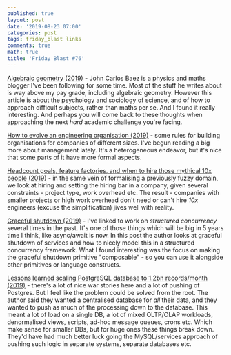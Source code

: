 ```yaml
---
published: true
layout: post
date: '2019-08-23 07:00'
categories: post
tags: friday_blast links
comments: true
math: true
title: 'Friday Blast #76'
---
```

[Algebraic geometry (2019)](https://johncarlosbaez.wordpress.com/2019/03/15/algebraic-geometry/) - John Carlos Baez is a physics and maths blogger I've been following for some time. Most of the stuff he writes about is way above my pay grade, including algebraic geometry. However this article is about the psychology and sociology of science, and of how to approach difficult subjects, rather than maths per se. And I found it really interesting. And perhaps you will come back to these thoughts when approaching the next _hard_ academic challenge you're facing.

[How to evolve an engineering organisation (2019)](https://lethain.com//how-to-evolve-eng-org/) - some rules for building organisations for companies of different sizes. I've begun reading a big more about management lately. It's a heterogeneous endeavor, but it's nice that some parts of it have more formal aspects.

[Headcount goals, feature factories, and when to hire those mythical 10x people (2019)](https://erikbern.com/2019/02/21/headcount-targets-feature-factories-and-when-to-hire-those-mythical-10x-people.html) - in the same vein of formalising a previously fuzzy domain, we look at hiring and setting the hiring bar in a company, given several constraints - project type, work overhead etc. The result - companies with smaller projects or high work overhead don't need or can't hire _10x_ engineers (excuse the simplification) jives well with reality.

[Graceful shutdown (2019)](http://250bpm.com/blog:146) - I've linked to work on _structured concurrency_ several times in the past. It's one of those things which will be big in 5 years time I think, like async/await is now. In this post the author looks at graceful shutdown of services and how to nicely model this in a structured concurrency framework. What I found interesting was the focus on making the graceful shutdown primitive "composable" - so you can use it alongside other primitives or language constructs.

[Lessons learned scaling PostgreSQL database to 1.2bn records/month (2019)](https://medium.com/@gajus/lessons-learned-scaling-postgresql-database-to-1-2bn-records-month-edc5449b3067) - there's a lot of nice war stories here and a lot of pushing of Postgres. But I feel like the problem could be solved from the root. The author said they wanted a centralised database for _all_ their data, and they wanted to push as much of the processing down to the database. This meant a lot of load on a single DB, a lot of mixed OLTP/OLAP workloads, denormalised views, scripts, ad-hoc message queues, crons etc. Which make sense for smaller DBs, but for huge ones these things break down. They'd have had much better luck going the MySQL/services approach of pushing such logic in separate systems, separate databases etc.
